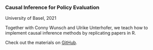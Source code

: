 
### Causal Inference for Policy Evaluation 
University of Basel, 2021 


Together with Conny Wunsch and Ulrike Unterhofer, we teach how to implement causal inference methods by replicating papers in R. 

Check out the materials on [GitHub](https://github.com/verazb/Hippo). 

